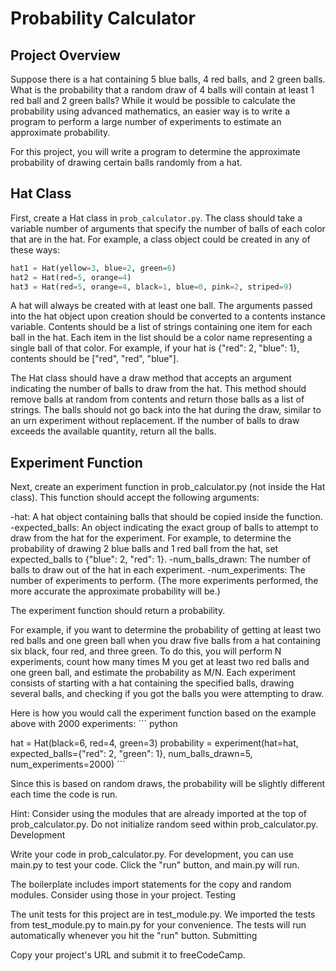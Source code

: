 # Probability Calculator

## Project Overview

Suppose there is a hat containing 5 blue balls, 4 red balls, and 2 green balls. What is the probability that a random draw of 4 balls will contain at least 1 red ball and 2 green balls? While it would be possible to calculate the probability using advanced mathematics, an easier way is to write a program to perform a large number of experiments to estimate an approximate probability.

For this project, you will write a program to determine the approximate probability of drawing certain balls randomly from a hat.

## Hat Class

First, create a Hat class in `prob_calculator.py`. The class should take a variable number of arguments that specify the number of balls of each color that are in the hat. For example, a class object could be created in any of these ways:

```python
hat1 = Hat(yellow=3, blue=2, green=6)
hat2 = Hat(red=5, orange=4)
hat3 = Hat(red=5, orange=4, black=1, blue=0, pink=2, striped=9)
```

A hat will always be created with at least one ball. The arguments passed into the hat object upon creation should be converted to a contents instance variable. Contents should be a list of strings containing one item for each ball in the hat. Each item in the list should be a color name representing a single ball of that color. For example, if your hat is {"red": 2, "blue": 1}, contents should be ["red", "red", "blue"].

The Hat class should have a draw method that accepts an argument indicating the number of balls to draw from the hat. This method should remove balls at random from contents and return those balls as a list of strings. The balls should not go back into the hat during the draw, similar to an urn experiment without replacement. If the number of balls to draw exceeds the available quantity, return all the balls.

## Experiment Function

Next, create an experiment function in prob_calculator.py (not inside the Hat class). This function should accept the following arguments:

-hat: A hat object containing balls that should be copied inside the function.
-expected_balls: An object indicating the exact group of balls to attempt to draw from the hat for the experiment. For example, to determine the probability of drawing 2 blue balls and 1 red ball from the hat, set expected_balls to {"blue": 2, "red": 1}.
-num_balls_drawn: The number of balls to draw out of the hat in each experiment.
-num_experiments: The number of experiments to perform. (The more experiments performed, the more accurate the approximate probability will be.)

The experiment function should return a probability.

For example, if you want to determine the probability of getting at least two red balls and one green ball when you draw five balls from a hat containing six black, four red, and three green. To do this, you will perform N experiments, count how many times M you get at least two red balls and one green ball, and estimate the probability as M/N. Each experiment consists of starting with a hat containing the specified balls, drawing several balls, and checking if you got the balls you were attempting to draw.

Here is how you would call the experiment function based on the example above with 2000 experiments:
´´´
python

hat = Hat(black=6, red=4, green=3)
probability = experiment(hat=hat,
                  expected_balls={"red": 2, "green": 1},
                  num_balls_drawn=5,
                  num_experiments=2000)
´´´

Since this is based on random draws, the probability will be slightly different each time the code is run.

Hint: Consider using the modules that are already imported at the top of prob_calculator.py. Do not initialize random seed within prob_calculator.py.
Development

Write your code in prob_calculator.py. For development, you can use main.py to test your code. Click the "run" button, and main.py will run.

The boilerplate includes import statements for the copy and random modules. Consider using those in your project.
Testing

The unit tests for this project are in test_module.py. We imported the tests from test_module.py to main.py for your convenience. The tests will run automatically whenever you hit the "run" button.
Submitting

Copy your project's URL and submit it to freeCodeCamp.
